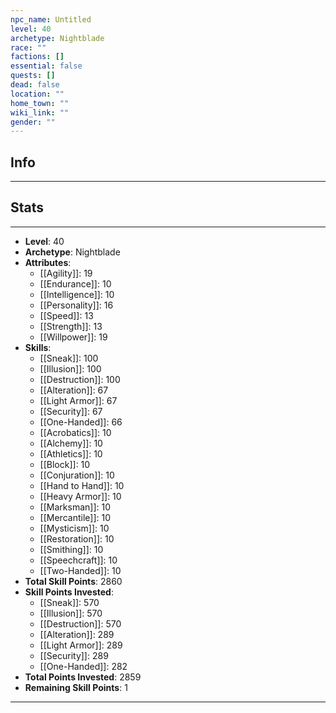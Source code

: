 ```yaml
---
npc_name: Untitled
level: 40
archetype: Nightblade
race: ""
factions: []
essential: false
quests: []
dead: false
location: ""
home_town: ""
wiki_link: ""
gender: ""
---
```

## Info
---

## Stats
---
- **Level**: 40
- **Archetype**: Nightblade
- **Attributes**: 
  - [[Agility]]: 19
  - [[Endurance]]: 10
  - [[Intelligence]]: 10
  - [[Personality]]: 16
  - [[Speed]]: 13
  - [[Strength]]: 13
  - [[Willpower]]: 19
- **Skills**: 
  - [[Sneak]]: 100
  - [[Illusion]]: 100
  - [[Destruction]]: 100
  - [[Alteration]]: 67
  - [[Light Armor]]: 67
  - [[Security]]: 67
  - [[One-Handed]]: 66
  - [[Acrobatics]]: 10
  - [[Alchemy]]: 10
  - [[Athletics]]: 10
  - [[Block]]: 10
  - [[Conjuration]]: 10
  - [[Hand to Hand]]: 10
  - [[Heavy Armor]]: 10
  - [[Marksman]]: 10
  - [[Mercantile]]: 10
  - [[Mysticism]]: 10
  - [[Restoration]]: 10
  - [[Smithing]]: 10
  - [[Speechcraft]]: 10
  - [[Two-Handed]]: 10
- **Total Skill Points**: 2860
- **Skill Points Invested**: 
  - [[Sneak]]: 570
  - [[Illusion]]: 570
  - [[Destruction]]: 570
  - [[Alteration]]: 289
  - [[Light Armor]]: 289
  - [[Security]]: 289
  - [[One-Handed]]: 282
- **Total Points Invested**: 2859
- **Remaining Skill Points**: 1
---